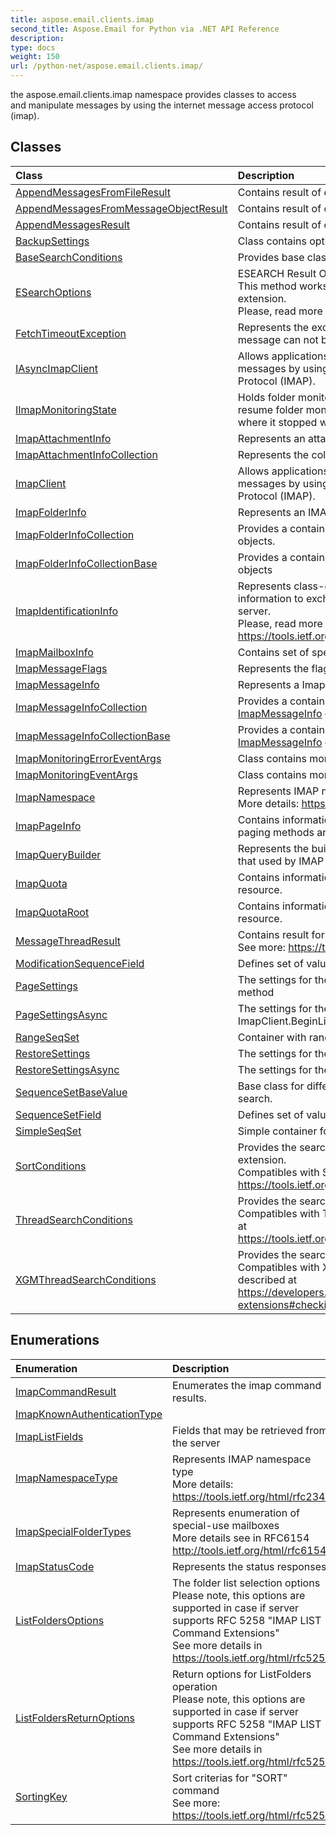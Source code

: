 ```yaml
---
title: aspose.email.clients.imap
second_title: Aspose.Email for Python via .NET API Reference
description: 
type: docs
weight: 150
url: /python-net/aspose.email.clients.imap/
---
```



the aspose.email.clients.imap namespace provides classes to access <br/>            and manipulate messages by using the internet message access protocol (imap).

## Classes
| Class | Description |
| :- | :- |
|[AppendMessagesFromFileResult](/email/python-net/aspose.email.clients.imap/appendmessagesfromfileresult/)|Contains result of operation with messages|
|[AppendMessagesFromMessageObjectResult](/email/python-net/aspose.email.clients.imap/appendmessagesfrommessageobjectresult/)|Contains result of operation with messages|
|[AppendMessagesResult](/email/python-net/aspose.email.clients.imap/appendmessagesresult/)|Contains result of operation with messages|
|[BackupSettings](/email/python-net/aspose.email.clients.imap/backupsettings/)|Class contains options for backup operation|
|[BaseSearchConditions](/email/python-net/aspose.email.clients.imap/basesearchconditions/)|Provides base class for the search conditions.|
|[ESearchOptions](/email/python-net/aspose.email.clients.imap/esearchoptions/)|ESEARCH Result Options<br/>            This method works only if server supports ESEARCH extension. <br/>            Please, read more https://tools.ietf.org/html/rfc4315|
|[FetchTimeoutException](/email/python-net/aspose.email.clients.imap/fetchtimeoutexception/)|Represents the exception that is thrown when a message can not be read within the specified time.|
|[IAsyncImapClient](/email/python-net/aspose.email.clients.imap/iasyncimapclient/)|Allows applications to access and manipulate<br/>                messages by using the Internet Message Access Protocol (IMAP).|
|[IImapMonitoringState](/email/python-net/aspose.email.clients.imap/iimapmonitoringstate/)|Holds folder monitoring state. This can be used to resume folder monitoring from place<br/>            where it stopped when error occured. Use|
|[ImapAttachmentInfo](/email/python-net/aspose.email.clients.imap/imapattachmentinfo/)|Represents an attachment information.|
|[ImapAttachmentInfoCollection](/email/python-net/aspose.email.clients.imap/imapattachmentinfocollection/)|Represents the collection of [ImapAttachmentInfo](/email/python-net/aspose.email.clients.imap/imapattachmentinfo/)|
|[ImapClient](/email/python-net/aspose.email.clients.imap/imapclient/)|Allows applications to access and manipulate <br/>            messages by using the Internet Message Access Protocol (IMAP).|
|[ImapFolderInfo](/email/python-net/aspose.email.clients.imap/imapfolderinfo/)|Represents an IMAP folder.|
|[ImapFolderInfoCollection](/email/python-net/aspose.email.clients.imap/imapfolderinfocollection/)|Provides a container for a collection of ImapFolderInfo objects.|
|[ImapFolderInfoCollectionBase](/email/python-net/aspose.email.clients.imap/imapfolderinfocollectionbase/)|Provides a container for a collection of [ImapFolderInfo](/email/python-net/aspose.email.clients.imap/imapfolderinfo/) objects|
|[ImapIdentificationInfo](/email/python-net/aspose.email.clients.imap/imapidentificationinfo/)|Represents class-container with identification information to exchange between mail client and server.<br/>            Please, read more rfc2971<br/>            https://tools.ietf.org/html/rfc2971|
|[ImapMailboxInfo](/email/python-net/aspose.email.clients.imap/imapmailboxinfo/)|Contains set of special-use mailboxes|
|[ImapMessageFlags](/email/python-net/aspose.email.clients.imap/imapmessageflags/)|Represents the flags associated with the message.|
|[ImapMessageInfo](/email/python-net/aspose.email.clients.imap/imapmessageinfo/)|Represents a Imap message object.|
|[ImapMessageInfoCollection](/email/python-net/aspose.email.clients.imap/imapmessageinfocollection/)|Provides a container for a collection of [ImapMessageInfo](/email/python-net/aspose.email.clients.imap/imapmessageinfo/) objects|
|[ImapMessageInfoCollectionBase](/email/python-net/aspose.email.clients.imap/imapmessageinfocollectionbase/)|Provides a container for a collection of [ImapMessageInfo](/email/python-net/aspose.email.clients.imap/imapmessageinfo/) objects|
|[ImapMonitoringErrorEventArgs](/email/python-net/aspose.email.clients.imap/imapmonitoringerroreventargs/)|Class contains monitoring error event data.|
|[ImapMonitoringEventArgs](/email/python-net/aspose.email.clients.imap/imapmonitoringeventargs/)|Class contains monitoring event data.|
|[ImapNamespace](/email/python-net/aspose.email.clients.imap/imapnamespace/)|Represents IMAP namespace<br/>            More details: https://tools.ietf.org/html/rfc2342|
|[ImapPageInfo](/email/python-net/aspose.email.clients.imap/imappageinfo/)|Contains information about retrieved page when paging methods are used.|
|[ImapQueryBuilder](/email/python-net/aspose.email.clients.imap/imapquerybuilder/)|Represents the builder of search expression<br/>            that used by IMAP protocol.|
|[ImapQuota](/email/python-net/aspose.email.clients.imap/imapquota/)|Contains information about quota for mailbox resource.|
|[ImapQuotaRoot](/email/python-net/aspose.email.clients.imap/imapquotaroot/)|Contains information about quota root for mailbox resource.|
|[MessageThreadResult](/email/python-net/aspose.email.clients.imap/messagethreadresult/)|Contains result for SORT ot THREAD methods<br/>            See more: https://tools.ietf.org/html/rfc5256|
|[ModificationSequenceField](/email/python-net/aspose.email.clients.imap/modificationsequencefield/)|Defines set of values for selected field to search.|
|[PageSettings](/email/python-net/aspose.email.clients.imap/pagesettings/)|The settings for the ImapClient.ListMessagesByPage method|
|[PageSettingsAsync](/email/python-net/aspose.email.clients.imap/pagesettingsasync/)|The settings for the ImapClient.BeginListMessagesByPage async method.|
|[RangeSeqSet](/email/python-net/aspose.email.clients.imap/rangeseqset/)|Container with range of values to search.|
|[RestoreSettings](/email/python-net/aspose.email.clients.imap/restoresettings/)|The settings for the ImapClient.Restore method|
|[RestoreSettingsAsync](/email/python-net/aspose.email.clients.imap/restoresettingsasync/)|The settings for the ImapClient.Restore async method.|
|[SequenceSetBaseValue](/email/python-net/aspose.email.clients.imap/sequencesetbasevalue/)|Base class for different containers for values to search.|
|[SequenceSetField](/email/python-net/aspose.email.clients.imap/sequencesetfield/)|Defines set of values for selected field to search.|
|[SimpleSeqSet](/email/python-net/aspose.email.clients.imap/simpleseqset/)|Simple container for value to search.|
|[SortConditions](/email/python-net/aspose.email.clients.imap/sortconditions/)|Provides the search conditions for the SORT extension.<br/>            Compatibles with SORT IMAP extension described at<br/>            https://tools.ietf.org/html/rfc5256|
|[ThreadSearchConditions](/email/python-net/aspose.email.clients.imap/threadsearchconditions/)|Provides the search conditions to retrieve email thread.<br/>            Compatibles with THREAD IMAP extension described at<br/>            https://tools.ietf.org/html/rfc5256|
|[XGMThreadSearchConditions](/email/python-net/aspose.email.clients.imap/xgmthreadsearchconditions/)|Provides the search conditions to retrieve email thread.<br/>            Compatibles with X-GM-EXT-1 IMAP extension described at<br/>            https://developers.google.com/gmail/imap/imap-extensions#checking_for_the_presence_of_extensions.|
## Enumerations
| Enumeration | Description |
| :- | :- |
|[ImapCommandResult](/email/python-net/aspose.email.clients.imap/imapcommandresult/)|Enumerates the imap command results.|
|[ImapKnownAuthenticationType](/email/python-net/aspose.email.clients.imap/imapknownauthenticationtype/)||
|[ImapListFields](/email/python-net/aspose.email.clients.imap/imaplistfields/)|Fields that may be retrieved from the server|
|[ImapNamespaceType](/email/python-net/aspose.email.clients.imap/imapnamespacetype/)|Represents IMAP namespace type<br/>            More details: https://tools.ietf.org/html/rfc2342|
|[ImapSpecialFolderTypes](/email/python-net/aspose.email.clients.imap/imapspecialfoldertypes/)|Represents enumeration of special-use mailboxes<br/>            More details see in RFC6154 <br/>            http://tools.ietf.org/html/rfc6154|
|[ImapStatusCode](/email/python-net/aspose.email.clients.imap/imapstatuscode/)|Represents the status responses.|
|[ListFoldersOptions](/email/python-net/aspose.email.clients.imap/listfoldersoptions/)|The folder list selection options <br/>            Please note, this options are supported in case if server supports RFC 5258 "IMAP LIST Command Extensions"<br/>            See more details in https://tools.ietf.org/html/rfc5258|
|[ListFoldersReturnOptions](/email/python-net/aspose.email.clients.imap/listfoldersreturnoptions/)|Return options for ListFolders operation<br/>            Please note, this options are supported in case if server supports RFC 5258 "IMAP LIST Command Extensions"<br/>            See more details in https://tools.ietf.org/html/rfc5258|
|[SortingKey](/email/python-net/aspose.email.clients.imap/sortingkey/)|Sort criterias for "SORT" command <br/>            See more: https://tools.ietf.org/html/rfc5256|

